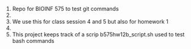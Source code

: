 1. Repo for BIOINF 575 to test git commands
2.
3. We use this for class session 4 and 5 but also for homework 1
4.
5. This project keeps track of a scrip b575hw12b_script.sh  used to test bash commands
